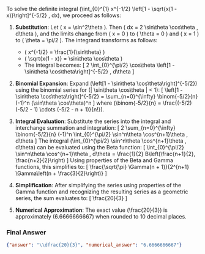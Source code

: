 To solve the definite integral \(\int_{0}^{1} x^{-1/2} \left[1 - \sqrt{x(1 - x)}\right]^{-5/2} \, dx\), we proceed as follows:

1. **Substitution**: Let \( x = \sin^2\theta \). Then \( dx = 2 \sin\theta \cos\theta \, d\theta \), and the limits change from \( x = 0 \) to \( \theta = 0 \) and \( x = 1 \) to \( \theta = \pi/2 \). The integrand transforms as follows:
   - \( x^{-1/2} = \frac{1}{\sin\theta} \)
   - \( \sqrt{x(1 - x)} = \sin\theta \cos\theta \)
   - The integral becomes:
     \[
     2 \int_{0}^{\pi/2} \cos\theta \left[1 - \sin\theta \cos\theta\right]^{-5/2} \, d\theta
     \]

2. **Binomial Expansion**: Expand \(\left[1 - \sin\theta \cos\theta\right]^{-5/2}\) using the binomial series for \(| \sin\theta \cos\theta | < 1\):
   \[
   \left[1 - \sin\theta \cos\theta\right]^{-5/2} = \sum_{n=0}^{\infty} \binom{-5/2}{n} (-1)^n (\sin\theta \cos\theta)^n
   \]
   where \(\binom{-5/2}{n} = \frac{(-5/2)(-5/2 - 1) \cdots (-5/2 - n + 1)}{n!}\).

3. **Integral Evaluation**: Substitute the series into the integral and interchange summation and integration:
   \[
   2 \sum_{n=0}^{\infty} \binom{-5/2}{n} (-1)^n \int_{0}^{\pi/2} \sin^n\theta \cos^{n+1}\theta \, d\theta
   \]
   The integral \(\int_{0}^{\pi/2} \sin^n\theta \cos^{n+1}\theta \, d\theta\) can be evaluated using the Beta function:
   \[
   \int_{0}^{\pi/2} \sin^n\theta \cos^{n+1}\theta \, d\theta = \frac{1}{2} B\left(\frac{n+1}{2}, \frac{n+2}{2}\right)
   \]
   Using properties of the Beta and Gamma functions, this simplifies to:
   \[
   \frac{\sqrt{\pi} \Gamma(n + 1)}{2^{n+1} \Gamma\left(n + \frac{3}{2}\right)}
   \]

4. **Simplification**: After simplifying the series using properties of the Gamma function and recognizing the resulting series as a geometric series, the sum evaluates to:
   \[
   \frac{20}{3}
   \]

5. **Numerical Approximation**: The exact value \(\frac{20}{3}\) is approximately \(6.6666666667\) when rounded to 10 decimal places.

### Final Answer
```json
{"answer": "\\dfrac{20}{3}", "numerical_answer": "6.6666666667"}
```